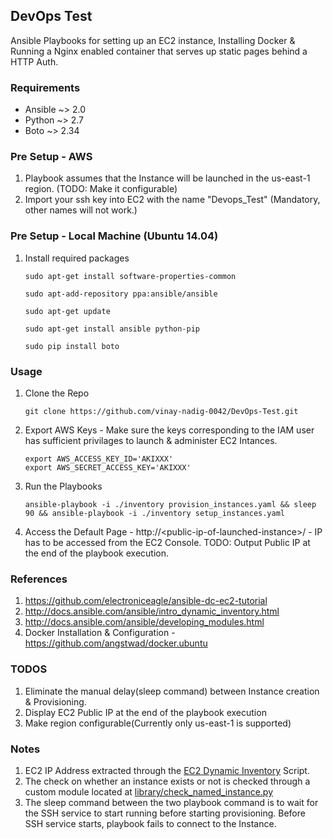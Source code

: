 DevOps Test
-----------

Ansible Playbooks for setting up an EC2 instance, Installing Docker & Running a Nginx enabled container that serves up static pages behind a HTTP Auth.

### Requirements

* Ansible ~> 2.0
* Python ~> 2.7
* Boto ~> 2.34

### Pre Setup - AWS

1. Playbook assumes that the Instance will be launched in the us-east-1 region. (TODO: Make it configurable)
2. Import your ssh key into EC2 with the name "Devops_Test" (Mandatory, other names will not work.)

### Pre Setup - Local Machine (Ubuntu 14.04)

1. Install required packages
    ```
    sudo apt-get install software-properties-common
    
    sudo apt-add-repository ppa:ansible/ansible
    
    sudo apt-get update
    
    sudo apt-get install ansible python-pip
    
    sudo pip install boto
    ```

### Usage

1. Clone the Repo
    ```
    git clone https://github.com/vinay-nadig-0042/DevOps-Test.git
    ```

2. Export AWS Keys - Make sure the keys corresponding to the IAM user has sufficient privilages to launch & administer EC2 Intances.
    ```
    export AWS_ACCESS_KEY_ID='AKIXXX'
    export AWS_SECRET_ACCESS_KEY='AKIXXX'
    ```

3. Run the Playbooks
    ```
    ansible-playbook -i ./inventory provision_instances.yaml && sleep 90 && ansible-playbook -i ./inventory setup_instances.yaml
    ```

4. Access the Default Page - http://&lt;public-ip-of-launched-instance&gt;/ - IP has to be accessed from the EC2 Console. TODO: Output Public IP at the end of the playbook execution.

### References

1. https://github.com/electroniceagle/ansible-dc-ec2-tutorial
2. http://docs.ansible.com/ansible/intro_dynamic_inventory.html
3. http://docs.ansible.com/ansible/developing_modules.html
4. Docker Installation & Configuration - https://github.com/angstwad/docker.ubuntu

### TODOS

1. Eliminate the manual delay(sleep command) between Instance creation & Provisioning.
2. Display EC2 Public IP at the end of the playbook execution
3. Make region configurable(Currently only us-east-1 is supported)

### Notes

1. EC2 IP Address extracted through the [EC2 Dynamic Inventory](http://docs.ansible.com/ansible/intro_dynamic_inventory.html#example-aws-ec2-external-inventory-script) Script.
2. The check on whether an instance exists or not is checked through a custom module located at [library/check_named_instance.py](https://github.com/vinay-nadig-0042/DevOps-Test/blob/master/library/check_named_instance.py)
3. The sleep command between the two playbook command is to wait for the SSH service to start running before starting provisioning. Before SSH service starts, playbook fails to connect to the Instance.
